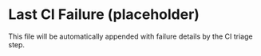 # Last CI Failure (placeholder)

This file will be automatically appended with failure details by the CI triage step. 